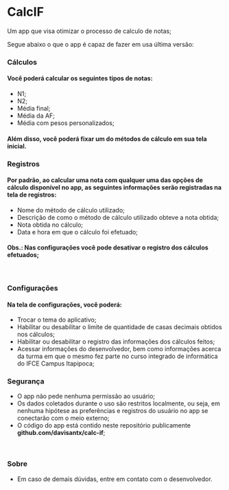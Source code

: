 # CalcIF

Um app que visa otimizar o processo de calculo de notas;

Segue abaixo o que o app é capaz de fazer em usa última versão:
&nbsp;
### Cálculos

#### Você poderá calcular os seguintes tipos de notas:

- N1;
- N2;
- Média final;
- Média da AF;
- Média com pesos personalizados;

#### Além disso, você poderá fixar um do métodos de cálculo em sua tela inicial.

### Registros

#### Por padrão, ao calcular uma nota com qualquer uma das opções de cálculo disponível no app, as seguintes informações serão registradas na tela de registros:

- Nome do método de cálculo utilizado;
- Descrição de como o método de cálculo utilizado obteve a nota obtida;
- Nota obtida no cálculo;
- Data e hora em que o cálculo foi efetuado;

#### Obs.: Nas configurações você pode desativar o registro dos cálculos efetuados;

&nbsp;

### Configurações

#### Na tela de configurações, você poderá:

- Trocar o tema do aplicativo;
- Habilitar ou desabilitar o limite de quantidade de casas decimais obtidos nos cálculos;
- Habilitar ou desabilitar o registro das informações dos cálculos feitos;
- Acessar informações do desenvolvedor, bem como informações acerca da turma em que o mesmo fez parte no curso integrado de informática do IFCE Campus Itapipoca;

### Segurança

- O app não pede nenhuma permissão ao usuário;
- Os dados coletados durante o uso são restritos localmente, ou seja, em nenhuma hipótese as preferências e registros do usuário no app se conectarão com o meio externo;
- O código do app está contido neste repositório publicamente **github.com/davisantx/calc-if**;

&nbsp;

### Sobre

- Em caso de demais dúvidas, entre em contato com o desenvolvedor.